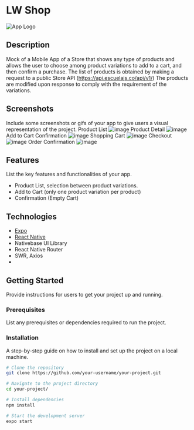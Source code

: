 # LW Shop

![App Logo](app-logo.png)

## Description

Mock of a Mobile App of a Store that shows any type of products and allows the user to choose among product variations to add to a cart, and then confirm a purchase. 
The list of products is obtained by making a request to a public Store API (https://api.escuelajs.co/api/v1/) 
The products are modified upon response to comply with the requirement of the variations. 

## Screenshots

Include some screenshots or gifs of your app to give users a visual representation of the project.
Product List
![image](https://github.com/juancubed/lw-shop/assets/88357714/dca5eaa6-9a2e-406e-8b04-2be9d3f18f2a)
Product Detail
![image](https://github.com/juancubed/lw-shop/assets/88357714/9f7f384b-858a-4c5e-ab8e-558031c54fd8)
Add to Cart Confirmation
![image](https://github.com/juancubed/lw-shop/assets/88357714/be4aeb52-e106-4e01-9349-f72d5d38fcbc)
Shopping Cart 
![image](https://github.com/juancubed/lw-shop/assets/88357714/a9c5fca5-4251-4b2d-a71c-06da83ab94d7)
Checkout 
![image](https://github.com/juancubed/lw-shop/assets/88357714/fcff0d66-5db2-4dc3-9a83-e726baf9de4b)
Order Confirmation
![image](https://github.com/juancubed/lw-shop/assets/88357714/c8be2c09-db0f-4723-92d8-e94859754135)


## Features

List the key features and functionalities of your app.

- Product List, selection between product variations. 
- Add to Cart (only one product variation per product)
- Confirmation (Empty Cart)

## Technologies

- [Expo](https://expo.io/)
- [React Native](https://reactnative.dev/)
- Nativebase UI Library
- React Native Router
- SWR, Axios
- 
## Getting Started

Provide instructions for users to get your project up and running.

### Prerequisites

List any prerequisites or dependencies required to run the project.

### Installation

A step-by-step guide on how to install and set up the project on a local machine.

```bash
# Clone the repository
git clone https://github.com/your-username/your-project.git

# Navigate to the project directory
cd your-project/

# Install dependencies
npm install

# Start the development server
expo start
